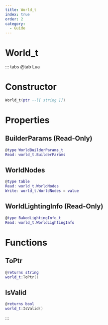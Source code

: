 ```yaml
---
title: World_t
index: true
order: 2
category:
  - Guide
---
```


# World_t

::: tabs
@tab Lua
# Constructor
```lua
World_t(ptr --[[ string ]])
```
# Properties
## BuilderParams (Read-Only)
```lua
@type WorldBuilderParams_t
Read: world_t.BuilderParams
```
## WorldNodes 
```lua
@type table
Read: world_t.WorldNodes
Write: world_t.WorldNodes = value
```
## WorldLightingInfo (Read-Only)
```lua
@type BakedLightingInfo_t
Read: world_t.WorldLightingInfo
```
# Functions
## ToPtr
```lua
@returns string
world_t:ToPtr()
```
## IsValid
```lua
@returns bool
world_t:IsValid()
```

:::